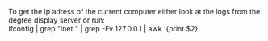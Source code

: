 To get the ip adress of the current computer either look at the logs from the degree display server or run:  
ifconfig | grep "inet " | grep -Fv 127.0.0.1 | awk '{print $2}'